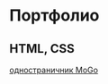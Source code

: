# Портфолио

## HTML, CSS

[одностраничник MoGo](http://htmlpreview.github.io/?https://github.com/artienn/Portfolio/blob/master/htmlcss/mogo/index.html)
